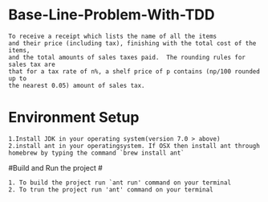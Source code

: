# Base-Line-Problem-With-TDD #

    To receive a receipt which lists the name of all the items
    and their price (including tax), finishing with the total cost of the items,
    and the total amounts of sales taxes paid.  The rounding rules for sales tax are
    that for a tax rate of n%, a shelf price of p contains (np/100 rounded up to
    the nearest 0.05) amount of sales tax.

# Environment Setup

    1.Install JDK in your operating system(version 7.0 > above)
    2.install ant in your operatingsystem. If OSX then install ant through homebrew by typing the command `brew install ant`

#Build and Run the project #
    
    1. To build the project run `ant run' command on your terminal
    2. To trun the project run 'ant' command on your terminal